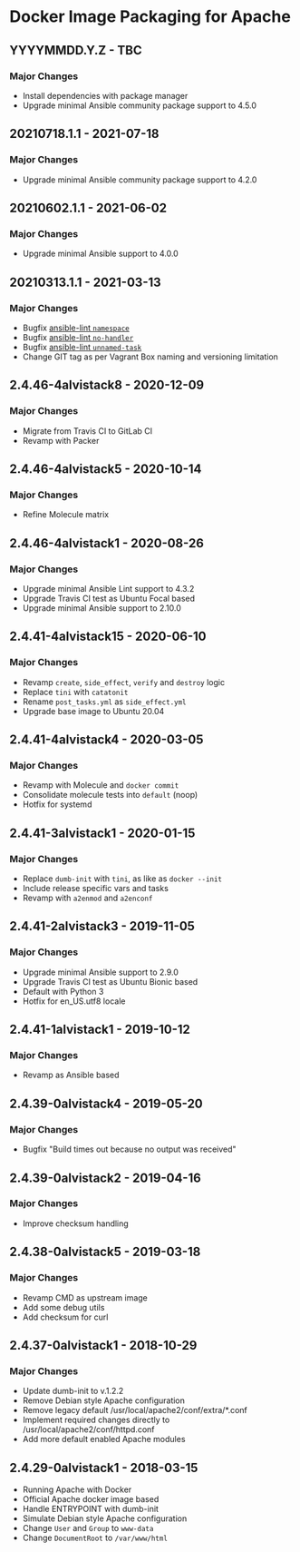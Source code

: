 # Docker Image Packaging for Apache

## YYYYMMDD.Y.Z - TBC

### Major Changes

  - Install dependencies with package manager
  - Upgrade minimal Ansible community package support to 4.5.0

## 20210718.1.1 - 2021-07-18

### Major Changes

  - Upgrade minimal Ansible community package support to 4.2.0

## 20210602.1.1 - 2021-06-02

### Major Changes

  - Upgrade minimal Ansible support to 4.0.0

## 20210313.1.1 - 2021-03-13

### Major Changes

  - Bugfix [ansible-lint `namespace`](https://github.com/ansible-community/ansible-lint/pull/1451)
  - Bugfix [ansible-lint `no-handler`](https://github.com/ansible-community/ansible-lint/pull/1402)
  - Bugfix [ansible-lint `unnamed-task`](https://github.com/ansible-community/ansible-lint/pull/1413)
  - Change GIT tag as per Vagrant Box naming and versioning limitation

## 2.4.46-4alvistack8 - 2020-12-09

### Major Changes

  - Migrate from Travis CI to GitLab CI
  - Revamp with Packer

## 2.4.46-4alvistack5 - 2020-10-14

### Major Changes

  - Refine Molecule matrix

## 2.4.46-4alvistack1 - 2020-08-26

### Major Changes

  - Upgrade minimal Ansible Lint support to 4.3.2
  - Upgrade Travis CI test as Ubuntu Focal based
  - Upgrade minimal Ansible support to 2.10.0

## 2.4.41-4alvistack15 - 2020-06-10

### Major Changes

  - Revamp `create`, `side_effect`, `verify` and `destroy` logic
  - Replace `tini` with `catatonit`
  - Rename `post_tasks.yml` as `side_effect.yml`
  - Upgrade base image to Ubuntu 20.04

## 2.4.41-4alvistack4 - 2020-03-05

### Major Changes

  - Revamp with Molecule and `docker commit`
  - Consolidate molecule tests into `default` (noop)
  - Hotfix for systemd

## 2.4.41-3alvistack1 - 2020-01-15

### Major Changes

  - Replace `dumb-init` with `tini`, as like as `docker --init`
  - Include release specific vars and tasks
  - Revamp with `a2enmod` and `a2enconf`

## 2.4.41-2alvistack3 - 2019-11-05

### Major Changes

  - Upgrade minimal Ansible support to 2.9.0
  - Upgrade Travis CI test as Ubuntu Bionic based
  - Default with Python 3
  - Hotfix for en\_US.utf8 locale

## 2.4.41-1alvistack1 - 2019-10-12

### Major Changes

  - Revamp as Ansible based

## 2.4.39-0alvistack4 - 2019-05-20

### Major Changes

  - Bugfix "Build times out because no output was received"

## 2.4.39-0alvistack2 - 2019-04-16

### Major Changes

  - Improve checksum handling

## 2.4.38-0alvistack5 - 2019-03-18

### Major Changes

  - Revamp CMD as upstream image
  - Add some debug utils
  - Add checksum for curl

## 2.4.37-0alvistack1 - 2018-10-29

### Major Changes

  - Update dumb-init to v.1.2.2
  - Remove Debian style Apache configuration
  - Remove legacy default /usr/local/apache2/conf/extra/\*.conf
  - Implement required changes directly to /usr/local/apache2/conf/httpd.conf
  - Add more default enabled Apache modules

## 2.4.29-0alvistack1 - 2018-03-15

  - Running Apache with Docker
  - Official Apache docker image based
  - Handle ENTRYPOINT with dumb-init
  - Simulate Debian style Apache configuration
  - Change `User` and `Group` to `www-data`
  - Change `DocumentRoot` to `/var/www/html`
